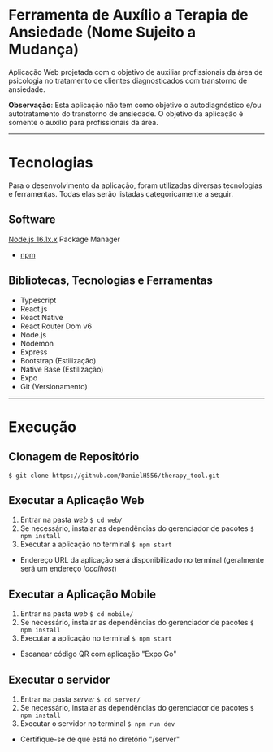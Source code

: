 # Ferramenta de Auxílio a Terapia de Ansiedade (Nome Sujeito a Mudança)

Aplicação Web projetada com o objetivo de auxiliar profissionais da área de psicologia no tratamento de clientes diagnosticados com transtorno de ansiedade.

**Observação**: Esta aplicação não tem como objetivo o autodiagnóstico e/ou autotratamento do transtorno de ansiedade. O objetivo da aplicação é somente o auxílio para profissionais da área.

---

# Tecnologias

Para o desenvolvimento da aplicação, foram utilizadas diversas tecnologias e ferramentas. Todas elas serão listadas categoricamente a seguir.

## Software

[Node.js 16.1x.x](https://nodejs.org/en/) Package Manager
 - [npm](https://www.npmjs.com/)

## Bibliotecas, Tecnologias e Ferramentas
 - Typescript
 - React.js
 - React Native
 - React Router Dom v6
 - Node.js
 - Nodemon
 - Express
 - Bootstrap (Estilização)
 - Native Base (Estilização)
 - Expo
 - Git (Versionamento)

---

# Execução

## Clonagem de Repositório

`$ git clone https://github.com/DanielH556/therapy_tool.git`

## Executar a Aplicação Web
1. Entrar na pasta *web* `$ cd web/`
2. Se necessário, instalar as dependências do gerenciador de pacotes `$ npm install`
3. Executar a aplicação no terminal `$ npm start`
 - Endereço URL da aplicação será disponibilizado no terminal (geralmente será um endereço *localhost*)

 ## Executar a Aplicação Mobile
1. Entrar na pasta *web* `$ cd mobile/`
2. Se necessário, instalar as dependências do gerenciador de pacotes `$ npm install`
3. Executar a aplicação no terminal `$ npm start`
 - Escanear código QR com aplicação "Expo Go"

 ## Executar o servidor
1. Entrar na pasta *server* `$ cd server/`
2. Se necessário, instalar as dependências do gerenciador de pacotes `$ npm install`
3. Executar o servidor no terminal `$ npm run dev`
 - Certifique-se de que está no diretório "/server"